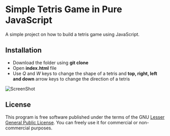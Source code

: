 # Simple Tetris Game in Pure JavaScript

A simple project on how to build a tetris game using JavaScript.


## Installation
* Download the folder using **git clone**
* Open **index.html** file
* Use *Q* and *W* keys to change the shape of a tetris and **top, right, left and down** arrow keys to change the direction of a tetris


![ScreenShot](https://raw.github.com/Patwan/tetris-game-in-javascript/master/screenshot.png)


## License
This program is free software published under the terms of the GNU [Lesser General Public License](http://www.gnu.org/copyleft/lesser.html). You can freely use it for commercial or non-commercial purposes.